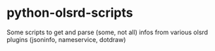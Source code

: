 # python-olsrd-scripts
Some scripts to get and parse (some, not all) infos from various olsrd plugins (jsoninfo, nameservice, dotdraw)
